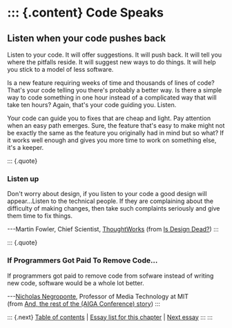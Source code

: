 ::: {.content}
Code Speaks
===========

Listen when your code pushes back
---------------------------------

Listen to your code. It will offer suggestions. It will push back. It
will tell you where the pitfalls reside. It will suggest new ways to do
things. It will help you stick to a model of less software.

Is a new feature requiring weeks of time and thousands of lines of code?
That\'s your code telling you there\'s probably a better way. Is there a
simple way to code something in one hour instead of a complicated way
that will take ten hours? Again, that\'s your code guiding you. Listen.

Your code can guide you to fixes that are cheap and light. Pay attention
when an easy path emerges. Sure, the feature that\'s easy to make might
not be exactly the same as the feature you originally had in mind but so
what? If it works well enough and gives you more time to work on
something else, it\'s a keeper.

::: {.quote}
### Listen up

Don\'t worry about design, if you listen to your code a good design will
appear\...Listen to the technical people. If they are complaining about
the difficulty of making changes, then take such complaints seriously
and give them time to fix things.

---Martin Fowler, Chief Scientist,
[ThoughtWorks](http://www.thoughtworks.com) (from [Is Design
Dead?](http://www.martinfowler.com/articles/designDead.html))
:::

::: {.quote}
### If Programmers Got Paid To Remove Code\...

If programmers got paid to remove code from sofware instead of writing
new code, software would be a whole lot better.

---[Nicholas Negroponte](http://web.media.mit.edu/~nicholas/), Professor
of Media Technology at MIT\
(from [And, the rest of the (AIGA Conference)
story](http://www.kottke.org/05/09/aiga-conclusion))
:::

::: {.next}
[Table of contents](toc.php) \| [Essay list for this
chapter](toc.php#ch10) \| [Next essay](ch10_Manage_Debt.php)
:::
:::
